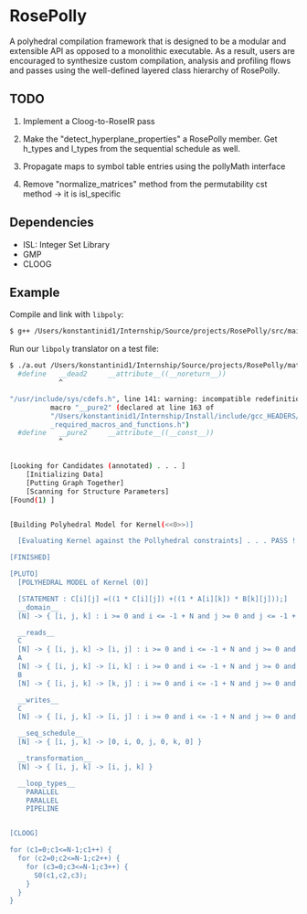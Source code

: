 # **RosePolly**
A polyhedral compilation framework that is designed to be a modular and extensible API as opposed to a
monolithic executable. As a result, users are encouraged to synthesize custom compilation, analysis and profiling flows and passes using the well-defined layered class hierarchy of RosePolly.

## TODO
1. Implement a Cloog-to-RoseIR pass

2. Make the "detect_hyperplane_properties" a RosePolly member. Get h_types and l_types from the 
   sequential schedule as well.

3. Propagate maps to symbol table entries using the pollyMath interface

4. Remove "normalize_matrices" method from the permutability cst method -> it is isl_specific

## Dependencies

- ISL: Integer Set Library
- GMP
- CLOOG

## Example

Compile and link with `libpoly`:

``` bash
$ g++ /Users/konstantinid1/Internship/Source/projects/RosePolly/src/main.cpp -I/Users/konstantinid1/Internship/Install/rosepoly-0.1.0/include -L/Users/konstantinid1/Internship/Install/rosepoly-0.1.0/lib -lrosepoly -I/Users/konstantinid1/Internship/Install/include -L/Users/konstantinid1/Internship/Install/lib -lrose -I/Users/konstantinid1/Internship/Tools/CLOOG/include -L/Users/konstantinid1/Internship/Tools/CLOOG/lib -lcloog-isl -DCLOOG_INT_GMP -I/Users/konstantinid1/Internship/Tools/ISL/include -L/Users/konstantinid1/Internship/Tools/ISL/lib -lisl -DISL -I/Users/konstantinid1/Development/opt/include  
```

Run our `libpoly` translator on a test file:

``` bash
$ ./a.out /Users/konstantinid1/Internship/Source/projects/RosePolly/matmul.c"/usr/include/sys/cdefs.h", line 140: warning: incompatible redefinition of          macro "__dead2" (declared at line 162 of          "/Users/konstantinid1/Internship/Install/include/gcc_HEADERS/rose_edg          _required_macros_and_functions.h")
  #define	__dead2		__attribute__((__noreturn__))
         	^

"/usr/include/sys/cdefs.h", line 141: warning: incompatible redefinition of
          macro "__pure2" (declared at line 163 of
          "/Users/konstantinid1/Internship/Install/include/gcc_HEADERS/rose_edg
          _required_macros_and_functions.h")
  #define	__pure2		__attribute__((__const__))
         	^


[Looking for Candidates (annotated) . . . ]
    [Initializing Data]
    [Putting Graph Together]
    [Scanning for Structure Parameters]
[Found(1) ]


[Building Polyhedral Model for Kernel(<<0>>)]

  [Evaluating Kernel against the Pollyhedral constraints] . . . PASS !

[FINISHED]

[PLUTO]
  [POLYHEDRAL MODEL of Kernel (0)]

  [STATEMENT : C[i][j] =((1 * C[i][j]) +((1 * A[i][k]) * B[k][j]));]
  __domain__
  [N] -> { [i, j, k] : i >= 0 and i <= -1 + N and j >= 0 and j <= -1 + N and k >= 0 and k <= -1 + N }

  __reads__
  C
  [N] -> { [i, j, k] -> [i, j] : i >= 0 and i <= -1 + N and j >= 0 and j <= -1 + N and k >= 0 and k <= -1 + N }
  A
  [N] -> { [i, j, k] -> [i, k] : i >= 0 and i <= -1 + N and j >= 0 and j <= -1 + N and k >= 0 and k <= -1 + N }
  B
  [N] -> { [i, j, k] -> [k, j] : i >= 0 and i <= -1 + N and j >= 0 and j <= -1 + N and k >= 0 and k <= -1 + N }

  __writes__
  C
  [N] -> { [i, j, k] -> [i, j] : i >= 0 and i <= -1 + N and j >= 0 and j <= -1 + N and k >= 0 and k <= -1 + N }

  __seq_schedule__
  [N] -> { [i, j, k] -> [0, i, 0, j, 0, k, 0] }

  __transformation__
  [N] -> { [i, j, k] -> [i, j, k] }

  __loop_types__
    PARALLEL
    PARALLEL
    PIPELINE


[CLOOG]

for (c1=0;c1<=N-1;c1++) {
  for (c2=0;c2<=N-1;c2++) {
    for (c3=0;c3<=N-1;c3++) {
      S0(c1,c2,c3);
    }
  }
}
```

